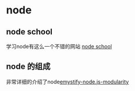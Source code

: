 # node

## node school

学习node有这么一个不错的网站
[node school](https://nodeschool.io/zh-cn/)

## node 的组成


非常详细的介绍了node[emystify-node.js-modularity](https://leezhenghui.github.io/node.js/2018/11/11/demystify-node.js-modularity.html)